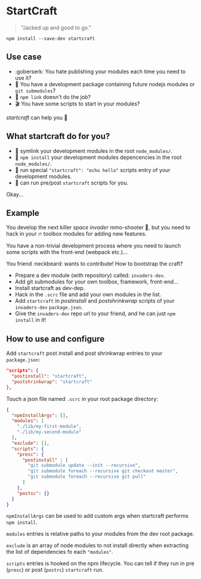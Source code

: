 # StartCraft

> "Jacked up and good to go."

`npm install --save-dev startcraft`

## Use case

- :goberserk: You hate publishing your modules each time you need to use it?
- :construction: You have a development package containing future nodejs
  modules or `git submodules`?
- :goat: `npm link` doesn't do the job?
- :clapper: You have some scripts to start in your modules?

*startcraft* can help you :punch:

## What startcraft do for you?

- :wrench: symlink your development modules in the root `node_modules/`.
- :octopus: `npm install` your development modules depencencies in the root
  `node_modules/`.
- :racehorse: run special `"startcraft": "echo hello"` scripts entry of your
  development modules.
- :cake: can run pre/post `startcraft` scripts for you.

Okay...

## Example

You develop the next killer *space invader* mmo-shooter :space_invader:,
but you need to hack in your :fire: toolbox modules for adding new features.

You have a non-trivial development process where you need to launch some
scripts with the front-end (webpack etc.)...

You friend :neckbeard: wants to contribute! How to bootstrap the craft?

- Prepare a dev module (with repository) called: `invaders-dev`.
- Add git submodules for your own toolbox, framework, front-end...
- Install startcraft as dev-dep.
- Hack in the `.scrc` file and add your own modules in the list.
- Add `startcraft` in *postinstall* and *postshrinkwrap* scripts of
  your `invaders-dev` `package.json`.
- Give the `invaders-dev` repo url to your friend, and he can just `npm install`
  in it!

## How to use and configure

Add `startcraft` post install and post shrinkwrap entries to your `package.json`:

```json
"scripts": {
  "postinstall": "startcraft",
  "postshrinkwrap": "startcraft"
},
```

Touch a json file named `.scrc` in your root package directory:

```json
{
  "npmInstallArgs": [],
  "modules": [
    "./lib/my-first-module",
    "./lib/my-second-module"
  ],
  "exclude": [],
  "scripts": {
    "presc": {
      "postinstall" : [
        "git submodule update --init --recursive",
        "git submodule foreach --recursive git checkout master",
        "git submodule foreach --recursive git pull"
      ]
    },
    "postsc": {}
  }
}
```

`npmInstallArgs` can be used to add custom args when startcraft performs
`npm install`.

`modules` entries is relative paths to your modules from the dev root package.

`exclude` is an array of node modules to not install directly when extracting
the list of dependencies fo each `"modules"`.

`scripts` entries is hooked on the npm lifecycle. You can tell if they run in
pre (`presc`) or post (`postrc`) `startcraft` run.
